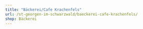 ```yaml
---
title: "Bäckerei/Cafe Krachenfels"
url: /st-georgen-im-schwarzwald/baeckerei-cafe-krachenfels/
shop: Bäckerei
---
```


